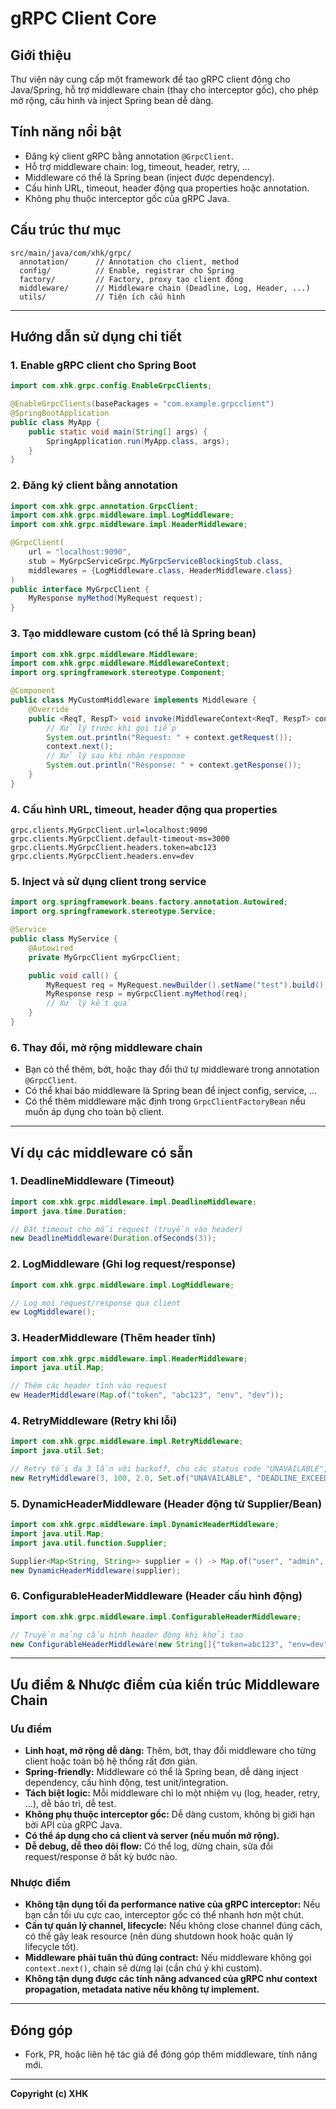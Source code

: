 # gRPC Client Core

## Giới thiệu
Thư viện này cung cấp một framework để tạo gRPC client động cho Java/Spring, hỗ trợ middleware chain (thay cho interceptor gốc), cho phép mở rộng, cấu hình và inject Spring bean dễ dàng.

## Tính năng nổi bật
- Đăng ký client gRPC bằng annotation `@GrpcClient`.
- Hỗ trợ middleware chain: log, timeout, header, retry, ...
- Middleware có thể là Spring bean (inject được dependency).
- Cấu hình URL, timeout, header động qua properties hoặc annotation.
- Không phụ thuộc interceptor gốc của gRPC Java.

## Cấu trúc thư mục
```
src/main/java/com/xhk/grpc/
  annotation/      // Annotation cho client, method
  config/          // Enable, registrar cho Spring
  factory/         // Factory, proxy tạo client động
  middleware/      // Middleware chain (Deadline, Log, Header, ...)
  utils/           // Tiện ích cấu hình
```

---

## Hướng dẫn sử dụng chi tiết

### 1. Enable gRPC client cho Spring Boot
```java
import com.xhk.grpc.config.EnableGrpcClients;

@EnableGrpcClients(basePackages = "com.example.grpcclient")
@SpringBootApplication
public class MyApp {
    public static void main(String[] args) {
        SpringApplication.run(MyApp.class, args);
    }
}
```

### 2. Đăng ký client bằng annotation
```java
import com.xhk.grpc.annotation.GrpcClient;
import com.xhk.grpc.middleware.impl.LogMiddleware;
import com.xhk.grpc.middleware.impl.HeaderMiddleware;

@GrpcClient(
    url = "localhost:9090",
    stub = MyGrpcServiceGrpc.MyGrpcServiceBlockingStub.class,
    middlewares = {LogMiddleware.class, HeaderMiddleware.class}
)
public interface MyGrpcClient {
    MyResponse myMethod(MyRequest request);
}
```

### 3. Tạo middleware custom (có thể là Spring bean)
```java
import com.xhk.grpc.middleware.Middleware;
import com.xhk.grpc.middleware.MiddlewareContext;
import org.springframework.stereotype.Component;

@Component
public class MyCustomMiddleware implements Middleware {
    @Override
    public <ReqT, RespT> void invoke(MiddlewareContext<ReqT, RespT> context) {
        // Xử lý trước khi gọi tiếp
        System.out.println("Request: " + context.getRequest());
        context.next();
        // Xử lý sau khi nhận response
        System.out.println("Response: " + context.getResponse());
    }
}
```

### 4. Cấu hình URL, timeout, header động qua properties
```properties
grpc.clients.MyGrpcClient.url=localhost:9090
grpc.clients.MyGrpcClient.default-timeout-ms=3000
grpc.clients.MyGrpcClient.headers.token=abc123
grpc.clients.MyGrpcClient.headers.env=dev
```

### 5. Inject và sử dụng client trong service
```java
import org.springframework.beans.factory.annotation.Autowired;
import org.springframework.stereotype.Service;

@Service
public class MyService {
    @Autowired
    private MyGrpcClient myGrpcClient;

    public void call() {
        MyRequest req = MyRequest.newBuilder().setName("test").build();
        MyResponse resp = myGrpcClient.myMethod(req);
        // Xử lý kết quả
    }
}
```

### 6. Thay đổi, mở rộng middleware chain
- Bạn có thể thêm, bớt, hoặc thay đổi thứ tự middleware trong annotation `@GrpcClient`.
- Có thể khai báo middleware là Spring bean để inject config, service, ...
- Có thể thêm middleware mặc định trong `GrpcClientFactoryBean` nếu muốn áp dụng cho toàn bộ client.

---

## Ví dụ các middleware có sẵn

### 1. DeadlineMiddleware (Timeout)
```java
import com.xhk.grpc.middleware.impl.DeadlineMiddleware;
import java.time.Duration;

// Đặt timeout cho mỗi request (truyền vào header)
new DeadlineMiddleware(Duration.ofSeconds(3));
```

### 2. LogMiddleware (Ghi log request/response)
```java
import com.xhk.grpc.middleware.impl.LogMiddleware;

// Log mọi request/response qua client
ew LogMiddleware();
```

### 3. HeaderMiddleware (Thêm header tĩnh)
```java
import com.xhk.grpc.middleware.impl.HeaderMiddleware;
import java.util.Map;

// Thêm các header tĩnh vào request
ew HeaderMiddleware(Map.of("token", "abc123", "env", "dev"));
```

### 4. RetryMiddleware (Retry khi lỗi)
```java
import com.xhk.grpc.middleware.impl.RetryMiddleware;
import java.util.Set;

// Retry tối đa 3 lần với backoff, cho các status code "UNAVAILABLE", "DEADLINE_EXCEEDED"
new RetryMiddleware(3, 100, 2.0, Set.of("UNAVAILABLE", "DEADLINE_EXCEEDED"));
```

### 5. DynamicHeaderMiddleware (Header động từ Supplier/Bean)
```java
import com.xhk.grpc.middleware.impl.DynamicHeaderMiddleware;
import java.util.Map;
import java.util.function.Supplier;

Supplier<Map<String, String>> supplier = () -> Map.of("user", "admin", "traceId", UUID.randomUUID().toString());
new DynamicHeaderMiddleware(supplier);
```

### 6. ConfigurableHeaderMiddleware (Header cấu hình động)
```java
import com.xhk.grpc.middleware.impl.ConfigurableHeaderMiddleware;

// Truyền mảng cấu hình header động khi khởi tạo
new ConfigurableHeaderMiddleware(new String[]{"token=abc123", "env=dev"});
```

---

## Ưu điểm & Nhược điểm của kiến trúc Middleware Chain

### Ưu điểm
- **Linh hoạt, mở rộng dễ dàng:** Thêm, bớt, thay đổi middleware cho từng client hoặc toàn bộ hệ thống rất đơn giản.
- **Spring-friendly:** Middleware có thể là Spring bean, dễ dàng inject dependency, cấu hình động, test unit/integration.
- **Tách biệt logic:** Mỗi middleware chỉ lo một nhiệm vụ (log, header, retry, ...), dễ bảo trì, dễ test.
- **Không phụ thuộc interceptor gốc:** Dễ dàng custom, không bị giới hạn bởi API của gRPC Java.
- **Có thể áp dụng cho cả client và server (nếu muốn mở rộng).**
- **Dễ debug, dễ theo dõi flow:** Có thể log, dừng chain, sửa đổi request/response ở bất kỳ bước nào.

### Nhược điểm
- **Không tận dụng tối đa performance native của gRPC interceptor:** Nếu bạn cần tối ưu cực cao, interceptor gốc có thể nhanh hơn một chút.
- **Cần tự quản lý channel, lifecycle:** Nếu không close channel đúng cách, có thể gây leak resource (nên dùng shutdown hook hoặc quản lý lifecycle tốt).
- **Middleware phải tuân thủ đúng contract:** Nếu middleware không gọi `context.next()`, chain sẽ dừng lại (cần chú ý khi custom).
- **Không tận dụng được các tính năng advanced của gRPC như context propagation, metadata native nếu không tự implement.**

---

## Đóng góp
- Fork, PR, hoặc liên hệ tác giả để đóng góp thêm middleware, tính năng mới.

---
**Copyright (c) XHK** 